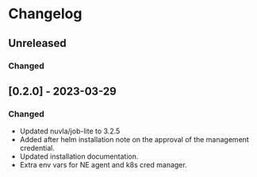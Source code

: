 # Changelog

## Unreleased

### Changed

## [0.2.0] - 2023-03-29

### Changed

- Updated nuvla/job-lite to 3.2.5
- Added after helm installation note on the approval of the management
  credential.
- Updated installation documentation.
- Extra env vars for NE agent and k8s cred manager. 
